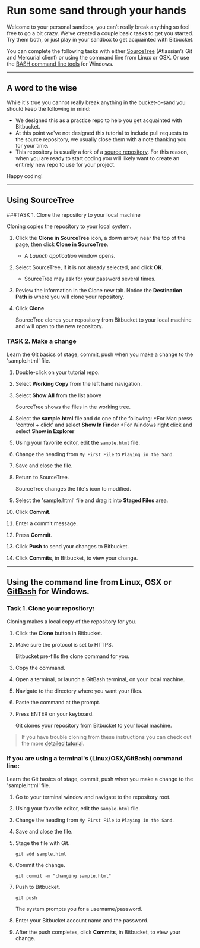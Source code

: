 # Run some sand through your hands

Welcome to your personal sandbox, you can’t really break anything so feel free to go a bit crazy. We’ve created a couple basic tasks to get you started. Try them both, or just play in your sandbox to get acquainted with Bitbucket. 

You can complete the following tasks with either [SourceTree](http://sourctreeapp.com) (Atlassian’s Git and Mercurial client) or using the command line from Linux or OSX. Or use the [BASH command line tools](http://git-scm.com/download/win) for Windows. 

- - -
## A word to the wise
While it's true you cannot really break anything in the bucket-o-sand you should keep the following in mind: 

* We designed this as a practice repo to help you get acquainted with Bitbucket. 
* At this point we've not designed this tutorial to include pull requests to the source repository, we usually close them with a note thanking you for your time. 
* This repository is usually a fork of a [source repository](https://bitbucket.org/tutorials/bucket-o-sand). For this reason, when you are ready to start coding you will likely want to create an entirely new repo to use for your project. 

Happy coding! 

---
## Using SourceTree 


###TASK 1. Clone the repository to your local machine

Cloning copies the repository to your local system.

1. Click the **Clone in SourceTree** icon, a down arrow, near the top of the page, then click **Clone in SourceTree**.
	* A *Launch application* window opens. 
2. Select SourceTree, if it is not already selected, and click **OK**.
	* SourceTree may ask for your password several times.
3. Review the information in the Clone new tab. Notice the **Destination Path** is where you will clone your repository.
4. Click **Clone** 

   SourceTree clones your repository from Bitbucket to your local machine and will open to the new repository.

### TASK 2. Make a change

Learn the Git basics of stage, commit, push when you make a change to the 'sample.html' file.

1.  Double-click on your tutorial repo.
2.  Select **Working Copy** from the left hand navigation.
3.  Select **Show All** from the list above 

    SourceTree shows the files in the working tree.
    
4.  Select the **sample.html** file and do one of the following:
	*For Mac press 'control + click' and select **Show In Finder**
	*For Windows right click and select **Show in Explorer**
6.  Using your favorite editor, edit the `sample.html` file.
7.  Change the heading from `My First File` to `Playing in the Sand`. 
8.  Save and close the file.
9.  Return to SourceTree. 

    SourceTree changes the file's icon to modified.  
    
10.  Select the 'sample.html' file and drag it into  **Staged Files** area.
11.  Click **Commit**.
12.  Enter a commit message.
13.  Press **Commit**.
14.  Click **Push** to send your changes to Bitbucket.
15.  Click **Commits**, in Bitbucket, to view your change.

- - -

## Using the command line from Linux, OSX or [GitBash](http://git-scm.com/download/win) for Windows. 

### Task 1. Clone your repository:

Cloning makes a local copy of the repository for you.

1. Click the **Clone** button in Bitbucket. 
2. Make sure the protocol is set to HTTPS.

    Bitbucket pre-fills the clone command for you.
    
3. Copy the command.
4. Open a terminal, or launch a GitBash terminal, on your local machine.
5. Navigate to the directory where you want your files.
6. Paste the command at the prompt.
7. Press ENTER on your keyboard.

   Git clones your repository from Bitbucket to your local machine.
> If you have trouble cloning from these instructions you can check out the more [detailed tutorial](https://confluence.atlassian.com/x/W4DHHw).


### If you are using a terminal's (Linux/OSX/GitBash) command line:

Learn the Git basics of stage, commit, push when you make a change to the 'sample.html' file.

1.  Go to your terminal window and navigate to the repository root.
2.  Using your favorite editor, edit the `sample.html` file.
3.  Change the heading from `My First File` to `Playing in the Sand`. 
4.  Save and close the file.
5.  Stage the file with Git.
    
    `git add sample.html`
    
6.  Commit the change.
 
    `git commit -m "changing sample.html"`
    
7. Push to Bitbucket.

    `git push`
    
    The system prompts you for a username/password.
    
8. Enter your Bitbucket account name and the password.
9. After the push completes, click **Commits**, in Bitbucket, to view your change.
